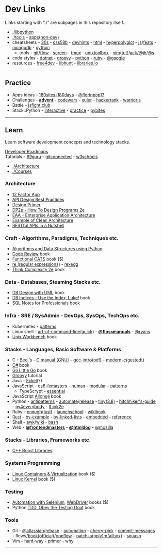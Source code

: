 # Dev Links

Links starting with "./" are subpages in this repository itself.

* [./libpython](libpython.md#python-libraries)
* [./tools](tools.md#tools) - [apps(non-dev)](https://www.notion.so/Apps-a0911d71491446678fb3c3a8233cbe5b)
* cheatsheets - [30s](https://www.30secondsofcode.org/) - [css58b](https://jrl.ninja/etc/1/) - [devhints](https://devhints.io/bash) - [html](https://htmlcheatsheet.com/) - [hyperpolyglot](http://hyperpolyglot.org/) - [js](https://mbeaudru.github.io/modern-js-cheatsheet/)/[feats](http://es6-features.org/) - [mongodb](https://www.bmc.com/blogs/mongodb-cheat-sheet/) - [python](https://www.pythonsheets.com/)
  - tools - [git](https://github.github.com/training-kit/)/[flow](https://danielkummer.github.io/git-flow-cheatsheet/) - [screen](https://kb.iu.edu/d/acuy) - [tmux](https://www.outcoldman.com/cheatsheets/tmux/) - [unixtoolbox](http://cb.vu/unixtoolbox.xhtml) - [vim](http://vimsheet.com/)([tut](http://www.viemu.com/a_vi_vim_graphical_cheat_sheet_tutorial.html))/[ack](https://github.com/mileszs/ack.vim#keyboard-shortcuts)/[@jh](https://github.com/jordanhudgens/vim-settings/blob/master/vim-cheat-sheet.md)/[@s](https://gist.github.com/stroparo/e848823768679273e58995f94e2f4049#file-vim-mkd)
* code styles - [dotnet](https://github.com/dotnet/runtime/blob/master/docs/coding-guidelines/coding-style.md) - [groovy](http://groovy-lang.org/style-guide.html) - [python](https://pep8.org/) - [ruby](https://rubystyle.guide/) - [@google](https://google.github.io/styleguide/)
* resources - [free4dev](https://free-for.dev/#/) - [libhunt](https://libhunt.com/) - [libraries.io](https://libraries.io/)

---

## Practice

* Apps ideas - [180sites-180days](https://zube.io/blog/how-i-built-180-websites-in-180-days-and-became-a-yc-fellowship-founder/) - [@florinpop17](https://github.com/florinpop17/app-ideas)
* Challenges - **[advent](http://adventofcode.com/)** - [codewars](https://www.codewars.com/) - [euler](https://projecteuler.net) - [hackerrank](https://www.hackerrank.com/) - [warriorjs](https://warriorjs.com/)
* Battle - [jsfight.club](https://jsfight.club/)
* Stack::Python - [interactive](https://github.com/donnemartin/interactive-coding-challenges#interactive-coding-challenges) - [practice](http://www.practicepython.org/) - [pybites](https://pybit.es/pages/challenges.html)

---

## Learn

Learn software development concepts and technology stacks.

[Developer Roadmaps](https://roadmap.sh/)  
Tutorials - [99guru](https://www.guru99.com/) - [gitconnected](https://gitconnected.com/learn/) - [w3schools](https://www.w3schools.com/)  

* [./Architecture](arch.md#architecture)
* [./Courses](courses.md#dev-courses)

### Architecture

* [12 Factor App](https://12factor.net)
* [API Design Best Practices](https://stackoverflow.blog/2020/03/02/best-practices-for-rest-api-design/)
* [Design Primer](https://github.com/donnemartin/system-design-primer)
* [DP2e - How To Design Programs 2e](https://htdp.org/2020-8-1/Book/)
* [EAA - Enterprise Application Architecture](https://martinfowler.com/eaaCatalog/)
* [Example of Clean Architecture](https://medium.com/tech-at-wildlife-studios/write-backend-systems-50aae8db849e)
* [RESTful APIs in a Nutshell](https://medium.com/@lucasamonrc/restful-apis-in-a-nutshell-ba7cd50811af)

### Craft - Algorithms, Paradigms, Techniques etc.

* [Algorithms and Data Structures using Python](https://runestone.academy/runestone/books/published/pythonds/index.html)
* [Code Review](https://leanpub.com/whattolookforinacodereview) book
* [Functional CATS](https://leanpub.com/fpmortals-cats) book (\$)
* [re (regular expressions)](https://www.regular-expressions.info/) - [rexegg](http://www.rexegg.com/)
* [Think Complexity 2e](https://greenteapress.com/wp/think-complexity-2e/) book

### Data - Databases, Steaming Stacks etc.

* [DB Design with UML](https://web.csulb.edu/colleges/coe/cecs/dbdesign/dbdesign.php?page=intro.html) book
* [DB Indices - Use the Index, Luke!](https://use-the-index-luke.com/) book
* [SQL Notes for Professionals](https://goalkicker.com/SQLBook/) book

### Infra - SRE / SysAdmin - DevOps, SysOps, TechOps etc.

* Kubernetes - [patterns](https://developers.redhat.com/blog/2020/05/11/top-10-must-know-kubernetes-design-patterns/)
* Linux shell - [art-of-command-line(quick)](https://github.com/jlevy/the-art-of-command-line) - **[@flossmanuals](http://write.flossmanuals.net/command-line/introduction/)** - [@ryans](https://ryanstutorials.net/)
* [Unix Workbench](https://leanpub.com/unix) book

### Stacks - Languages, Basic Software & Platforms

* C - [Beej's](https://beej.us/guide/bgc/) - [C manual (GNU)](https://www.gnu.org/software/gnu-c-manual/) - [gcc-intro(pdf)](https://www.linuxlinks.com/wp-content/uploads/2019/07/An_Introduction_to_GCC-Brian_Gough.pdf) - [modern-c(gustedt)](https://modernc.gforge.inria.fr/)
* [C#](https://en.wikibooks.org/wiki/C_Sharp_Programming) book
* [Go Little Go](https://www.openmymind.net/The-Little-Go-Book/) book
* [Groovy](https://leanpub.com/groovytutorial/read) tutorial
* Java - [Eckel](https://leanpub.com/onjava8)(\?)
* JavaScript - [es6-femasters](https://frontendmasters.com/books/javascript-enlightenment/) - [human](https://read.humanjavascript.com/) - [modular](https://mjavascript.com/) - [patterns](https://addyosmani.com/resources/essentialjsdesignpatterns/book/)
    - TypeScrypt - [essential](https://leanpub.com/essentialtypescript/read)
* JavaScript [Allongé](https://leanpub.com/javascriptallongesix) book
* Python - [antipatterns](https://docs.quantifiedcode.com/python-anti-patterns/) - [automate](https://automatetheboringstuff.com/)/[release](https://inventwithpython.com/blog/2019/10/07/whats-new-in-the-2nd-edition-of-automate-the-boring-stuff-with-python/) - [tiny(3.8)](https://github.com/mattharrison/Tiny-Python-3.8-Notebook/blob/master/python38.rst) - [hitchhiker's-guide](https://docs.python-guide.org/) - [py4everybody](https://www.py4e.com/book.php) - [think2e](https://greenteapress.com/wp/think-python-2e/)
* Ruby - [enough(just)](http://jasonkim.ca/projects/just_enough_ruby_to_get_by/) - [launchschool](https://launchschool.com/books/ruby) - [wikibook](https://en.wikibooks.org/wiki/Ruby_Programming)
* [Rust](https://doc.rust-lang.org/book/) - [by-example](https://doc.rust-lang.org/stable/rust-by-example/) - [by-linked-lists](https://rust-unofficial.github.io/too-many-lists/) - [embedded](https://rust-embedded.github.io/book/intro/) - [reference](https://doc.rust-lang.org/stable/reference/)
* Shell - [awk](https://www.grymoire.com/Unix/Awk.html)/[wiki](https://en.wikibooks.org/wiki/An_Awk_Primer) - [bash](https://guide.bash.academy/)
* Web - **[@frontendmasters](https://frontendmasters.com/books/front-end-handbook/2019/)** - **[@htmldog](https://www.htmldog.com/)** - [@mozilla](https://developer.mozilla.org/docs/Web)

### Stacks - Libraries, Frameworks etc.

* [C++ Boost Libraries](https://theboostcpplibraries.com/)

### Systems Programming

* [Linux Containers & Virtualization](https://www.apress.com/br/book/9781484262825#) book (\$)
* [Linux Kernel](https://leanpub.com/linuxkernel) book (\$)

### Testing

* [Automation with Selenium](http://zhimin.com/books/pwta), [WebDriver](https://leanpub.com/practical-web-test-automation) books (\$)
* Python [TDD, Obey the Testing Goat](https://www.obeythetestinggoat.com/pages/book.html#toc) book

### Tools

* Git - [@atlassian](https://www.atlassian.com/git/tutorials/)/[rebase](https://www.atlassian.com/git/tutorials/rewriting-history/git-rebase) - [automation](https://www.onwebsecurity.com/configuration/automating-repetitive-git-setup-tasks.html) - [cherry-pick](https://mijingo.com/blog/using-git-cherry-pick) - [commit-messages](https://github.com/erlang/otp/wiki/writing-good-commit-messages) - flows/[book(official)](https://git-scm.com/book/en/v2/Distributed-Git-Contributing-to-a-Project)/[oneflow](http://endoflineblog.com/oneflow-a-git-branching-model-and-workflow) - [patch-a(pply)m(ailbox)](https://mijingo.com/blog/creating-and-applying-patch-files-in-git) - [squash](https://driggl.com/blog/a/how-squashing-commits-can-improve-your-git-workflow)
* Vim - [hard-way](http://learnvimscriptthehardway.stevelosh.com) - [primer](https://danielmiessler.com/study/vim/) - [why](http://www.viemu.com/a-why-vi-vim.html)

---
